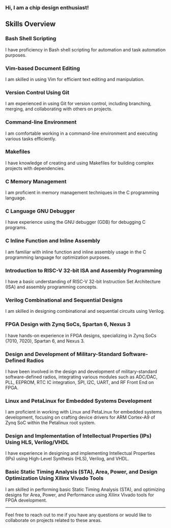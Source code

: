 ### Hi, I am a chip design enthusiast!

<!--
**hamzaavdi/hamzaavdi** is a ✨ _special_ ✨ repository because its `README.md` (this file) appears on your GitHub profile.

Here are some ideas to get you started:

- 🔭 I’m currently working on ...
- 🌱 I’m currently learning ...
- 👯 I’m looking to collaborate on ...
- 🤔 I’m looking for help with ...
- 💬 Ask me about ...
- 📫 How to reach me: ...
- 😄 Pronouns: ...
- ⚡ Fun fact: ...
-->

## Skills Overview

### Bash Shell Scripting
I have proficiency in Bash shell scripting for automation and task automation purposes.

### Vim-based Document Editing
I am skilled in using Vim for efficient text editing and manipulation.

### Version Control Using Git
I am experienced in using Git for version control, including branching, merging, and collaborating with others on projects.

### Command-line Environment
I am comfortable working in a command-line environment and executing various tasks efficiently.

### Makefiles
I have knowledge of creating and using Makefiles for building complex projects with dependencies.

### C Memory Management
I am proficient in memory management techniques in the C programming language.

### C Language GNU Debugger
I have experience using the GNU debugger (GDB) for debugging C programs.

### C Inline Function and Inline Assembly
I am familiar with inline function and inline assembly usage in the C programming language for optimization purposes.

### Introduction to RISC-V 32-bit ISA and Assembly Programming
I have a basic understanding of RISC-V 32-bit Instruction Set Architecture (ISA) and assembly programming concepts.

### Verilog Combinational and Sequential Designs
I am skilled in designing combinational and sequential circuits using Verilog.

### FPGA Design with Zynq SoCs, Spartan 6, Nexus 3
I have hands-on experience in FPGA designs, specializing in Zynq SoCs (7010, 7020), Spartan 6, and Nexus 3.

### Design and Development of Military-Standard Software-Defined Radios
I have been involved in the design and development of military-standard software-defined radios, integrating various modules such as ADC/DAC, PLL, EEPROM, RTC IC integration, SPI, I2C, UART, and RF Front End on FPGA.

### Linux and PetaLinux for Embedded Systems Development
I am proficient in working with Linux and PetaLinux for embedded systems development, focusing on crafting device drivers for ARM Cortex-A9 of Zynq SoC within the Petalinux root system.

### Design and Implementation of Intellectual Properties (IPs) Using HLS, Verilog/VHDL
I have experience in designing and implementing Intellectual Properties (IPs) using High-Level Synthesis (HLS), Verilog, and VHDL.

### Basic Static Timing Analysis (STA), Area, Power, and Design Optimization Using Xilinx Vivado Tools
I am skilled in performing basic Static Timing Analysis (STA), and optimizing designs for Area, Power, and Performance using Xilinx Vivado tools for FPGA development.

---

Feel free to reach out to me if you have any questions or would like to collaborate on projects related to these areas.
